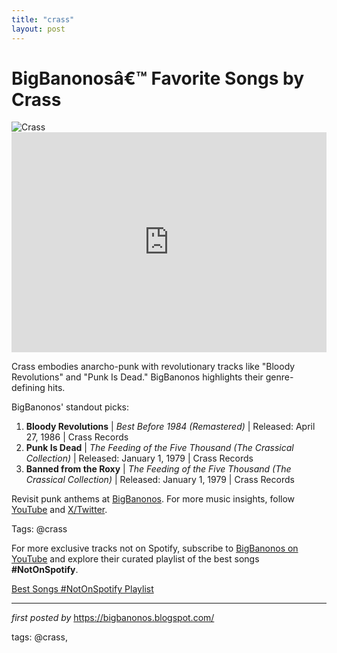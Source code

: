 ```yaml
---
title: "crass"
layout: post
---
```

<!-- Title of the Post -->
<h1 >BigBanonosâ€™ Favorite Songs by Crass</h1> <!-- Featured Image -->
<div > <img src="https://i.scdn.co/image/ab67616d0000b27308da902d054513244ddc9193" alt="Crass">
</div> <!-- Spotify Embed -->
<div > <iframe src="https://open.spotify.com/embed/playlist/72NHBuGjaLvBjwq95rqTiQ?utm_source=generator" width="100%" height="352" frameBorder="0" allowfullscreen="" allow="autoplay; clipboard-write; encrypted-media; fullscreen; picture-in-picture" loading="lazy"></iframe>
</div> <!-- Introductory Text -->
<p >Crass embodies anarcho-punk with revolutionary tracks like "Bloody Revolutions" and "Punk Is Dead." BigBanonos highlights their genre-defining hits.</p> <!-- Song Highlights -->
<div > <p>BigBanonos' standout picks:</p> <ol> <li><strong>Bloody Revolutions</strong> | <em>Best Before 1984 (Remastered)</em> | Released: April 27, 1986 | Crass Records</li> <li><strong>Punk Is Dead</strong> | <em>The Feeding of the Five Thousand (The Crassical Collection)</em> | Released: January 1, 1979 | Crass Records</li> <li><strong>Banned from the Roxy</strong> | <em>The Feeding of the Five Thousand (The Crassical Collection)</em> | Released: January 1, 1979 | Crass Records</li> </ol>
</div> <!-- Footer Links -->
<div > <p>Revisit punk anthems at <a href="https://bigbanonos.blogspot.com/" target="_blank">BigBanonos</a>. For more music insights, follow <a href="https://www.youtube.com/@BigBanonos" target="_blank">YouTube</a> and <a href="https://x.com/bigbanonos" target="_blank">X/Twitter</a>.</p>
</div> <!-- Tags -->
<p >Tags: @crass</p>


<!--Subscribe and Playlist Links-->
<div>
    <p>For more exclusive tracks not on Spotify, subscribe to <a href="https://www.youtube.com/@BigBanonos" target="_blank">BigBanonos on YouTube</a> and explore their curated playlist of the best songs <strong>#NotOnSpotify</strong>.</p>
    <p><a href="https://www.youtube.com/playlist?list=PLtuNtuTatqI0kFahUCbtbfenC_ET5O_tr" target="_blank">Best Songs #NotOnSpotify Playlist<br /></a></p></div>

<hr />

<p><em>first posted by</em> <a href="https://bigbanonos.blogspot.com/" rel="noopener" target="_new">https://bigbanonos.blogspot.com/</a></p>

<p>tags: @crass,</p>
